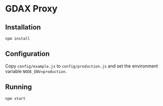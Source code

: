 # GDAX Proxy

## Installation
`npm install`

## Configuration
Copy `config/example.js` to `config/production.js` and set the environment variable `NODE_ENV=production`.

## Running
`npm start`
